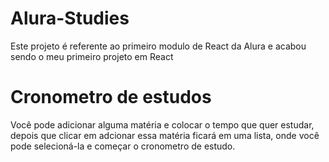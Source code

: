 # Alura-Studies

Este projeto é referente ao primeiro modulo de React da Alura e acabou sendo o meu primeiro projeto em React

# Cronometro de estudos

Você pode adicionar alguma matéria e colocar o tempo que quer estudar, depois que clicar em adcionar essa matéria ficará em uma lista, onde você pode selecioná-la e começar o cronometro de estudo.
